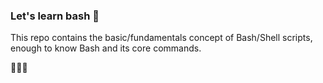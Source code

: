 ### Let's learn bash 🍞

This repo contains the basic/fundamentals concept of Bash/Shell scripts, enough to know Bash and its core commands.

👨‍💻🍻

